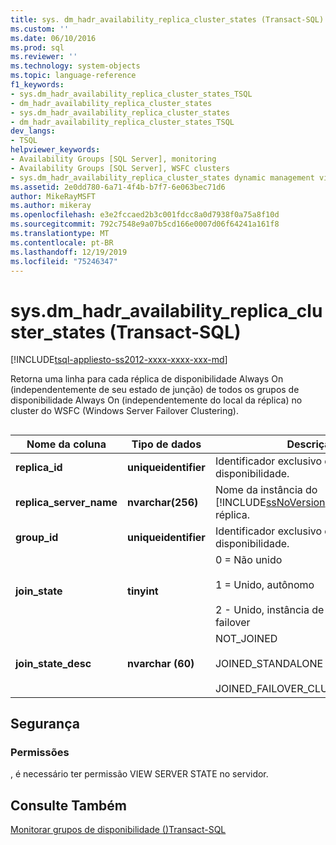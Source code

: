 ```yaml
---
title: sys. dm_hadr_availability_replica_cluster_states (Transact-SQL) | Microsoft Docs
ms.custom: ''
ms.date: 06/10/2016
ms.prod: sql
ms.reviewer: ''
ms.technology: system-objects
ms.topic: language-reference
f1_keywords:
- sys.dm_hadr_availability_replica_cluster_states_TSQL
- dm_hadr_availability_replica_cluster_states
- sys.dm_hadr_availability_replica_cluster_states
- dm_hadr_availability_replica_cluster_states_TSQL
dev_langs:
- TSQL
helpviewer_keywords:
- Availability Groups [SQL Server], monitoring
- Availability Groups [SQL Server], WSFC clusters
- sys.dm_hadr_availability_replica_cluster_states dynamic management view
ms.assetid: 2e0dd780-6a71-4f4b-b7f7-6e063bec71d6
author: MikeRayMSFT
ms.author: mikeray
ms.openlocfilehash: e3e2fccaed2b3c001fdcc8a0d7938f0a75a8f10d
ms.sourcegitcommit: 792c7548e9a07b5cd166e0007d06f64241a161f8
ms.translationtype: MT
ms.contentlocale: pt-BR
ms.lasthandoff: 12/19/2019
ms.locfileid: "75246347"
---
```

# <a name="sysdm_hadr_availability_replica_cluster_states-transact-sql"></a>sys.dm_hadr_availability_replica_cluster_states (Transact-SQL)
[!INCLUDE[tsql-appliesto-ss2012-xxxx-xxxx-xxx-md](../../includes/tsql-appliesto-ss2012-xxxx-xxxx-xxx-md.md)]

  Retorna uma linha para cada réplica de disponibilidade Always On (independentemente de seu estado de junção) de todos os grupos de disponibilidade Always On (independentemente do local da réplica) no cluster do WSFC (Windows Server Failover Clustering).  
  
##  <a name="connected_state"></a>  
  
|Nome da coluna|Tipo de dados|Descrição|  
|-----------------|---------------|-----------------|  
|**replica_id**|**uniqueidentifier**|Identificador exclusivo da réplica de disponibilidade.|  
|**replica_server_name**|**nvarchar(256)**|Nome da instância do [!INCLUDE[ssNoVersion](../../includes/ssnoversion-md.md)] que hospeda a réplica.|  
|**group_id**|**uniqueidentifier**|Identificador exclusivo do grupo de disponibilidade.|  
|**join_state**|**tinyint**|0 = Não unido<br /><br /> 1 = Unido, autônomo<br /><br /> 2 - Unido, instância de cluster de failover|  
|**join_state_desc**|**nvarchar (60)**|NOT_JOINED<br /><br /> JOINED_STANDALONE<br /><br /> JOINED_FAILOVER_CLUSTER_INSTANCE|  
  
## <a name="security"></a>Segurança  
  
### <a name="permissions"></a>Permissões  
 , é necessário ter permissão VIEW SERVER STATE no servidor.  
  
## <a name="see-also"></a>Consulte Também  
 [Monitorar grupos de disponibilidade &#40;&#41;Transact-SQL](../../database-engine/availability-groups/windows/monitor-availability-groups-transact-sql.md)  
  
  
